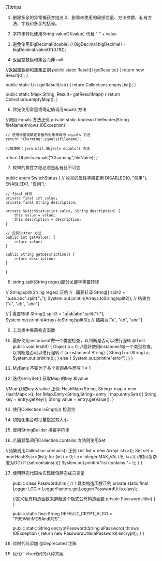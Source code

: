 开发tips
1. 删除多余的异常捕获并抛出
2、删除未使用的局部变量、方法参数、私有方法、字段和多余的括号。

3. 字符串转化使用String.valueOf(value) 代替 " " + value
4. 避免使用BigDecimal(double)  // BigDecimal bigDecimal1 = bigDecimal.valueOf(0.11D);
5. 返回空数组和集合而非 null

//返回空数组和空集正例
public static Result[] getResults() {
    return new Result[0];
}

public static List<Result> getResultList() {
    return Collections.emptyList();
}

public static Map<String, Result> getResultMap() {
    return Collections.emptyMap();
}

6. 优先使用常量或确定值调用equals 方法


//调用 equals 方法正例
private static boolean fileReader(String fileName)throws IOException{

    // 使用常量或确定有值的对象来调用 equals 方法
    return "Charming".equals(fileName);
    
    //或使用：java.util.Objects.equals() 方法
   return Objects.equals("Charming",fileName);
 }
 
7. 枚举的属性字段必须是私有且不可变
 
 
public enum SwitchStatus {
    // 枚举的属性字段正例
    DISABLED(0, "禁用"),
    ENABLED(1, "启用");

    // final 修饰
    private final int value;
    private final String description;

    private SwitchStatus(int value, String description) {
        this.value = value;
        this.description = description;
    }

    // 没有Setter 方法
    public int getValue() {
        return value;
    }

    public String getDescription() {
        return description;
    }
}

8. string.split(String regex)部分关键字需要转译

// String.split(String regex) 正例
// . 需要转译
String[] split2 = "a.ab.abc".split("\\.");
System.out.println(Arrays.toString(split2));  // 结果为["a", "ab", "abc"]

// | 需要转译
String[] split3 = "a|ab|abc".split("\\|");
System.out.println(Arrays.toString(split3));  // 结果为["a", "ab", "abc"]

9. 工具类中屏蔽构造函数

10. 最好使用instanceof做一个类型检查，以判断是否可以进行强转 
   @Test
        public void test0()
        {
            Object a = 0;
            //最好使用instanceof做一个类型检查，以判断是否可以进行强转
            if (a instanceof String)
            {
                String b = (String) a;
                System.out.println(b);
            }
            else
            {
                System.out.println("error");
            }
        }
11. MyBatis 不要为了多个查询条件而写 1 = 1

12. 迭代entrySet() 获取Map 的key 和value

  //Map 获取key & value 正例:
HashMap<String, String> map = new HashMap<>();
 for (Map.Entry<String,String> entry : map.entrySet()){
     String key = entry.getKey();
     String value = entry.getValue();
}

13. 使用Collection.isEmpty() 检测空

14. 初始化集合时尽量指定其大小

15. 使用StringBuilder 拼接字符串

16. 若需频繁调用Collection.contains 方法则使用Set

//频繁调用Collection.contains() 正例
  List<Object> list = new ArrayList<>();
  Set<Object> set = new HashSet<>(list);
  for (int i = 0; i <= Integer.MAX_VALUE; i++){
      //时间复杂度为O(1)
      if (set.contains(i)){
          System.out.println("list contains "+ i);
      }
  }
  
17. 使用静态代码块实现赋值静态成员变量

    public class PasswordUtils
{
    //工具类构造函数正例
    private static final Logger LOG = LoggerFactory.getLogger(PasswordUtils.class);

    //定义私有构造函数来屏蔽这个隐式公有构造函数
    private PasswordUtils()
    {
    }

    public static final String DEFAULT_CRYPT_ALGO = "PBEWithMD5AndDES";

    public static String encryptPassword(String aPassword) throws IOException
    {
        return new PasswordUtils(aPassword).encrypt();
    }
}

18. 过时代码添加 @Deprecated 注解
19. 优化if-else代码的八种方案

